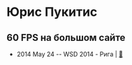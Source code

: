 # Юрис Пукитис

## 60 FPS на большом сайте
- 2014 May 24 -- WSD 2014 - Рига  | [:notebook:](https://wsd.events/2014/05/24/pres/60fps/)  
